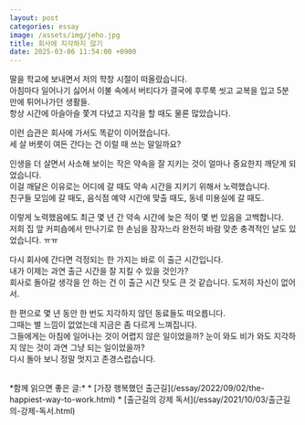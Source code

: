 ```yaml
---
layout: post
categories: essay
image: /assets/img/jeho.jpg
title: 회사에 지각하지 않기
date: 2025-03-06 11:54:00 +0900
---
```


딸을 학교에 보내면서 저의 학창 시절이 떠올랐습니다.  
아침마다 일어나기 싫어서 이불 속에서 버티다가 결국에 후루룩 씻고 교복을 입고 5분 만에 튀어나가던 생활들.  
항상 시간에 아슬아슬 쫓겨 다녔고 지각을 할 때도 물론 많았습니다.  

이런 습관은 회사에 가서도 똑같이 이어졌습니다.  
세 살 버릇이 여든 간다는 건 이럴 때 쓰는 말일까요?

인생을 더 살면서 사소해 보이는 작은 약속을 잘 지키는 것이 얼마나 중요한지 깨닫게 되었습니다.  
이걸 깨달은 이유로는 어디에 갈 때도 약속 시간을 지키기 위해서 노력했습니다.  
친구들 모임에 갈 때도, 음식점 예약 시간에 맞출 때도, 동네 미용실에 갈 때도.

이렇게 노력했음에도 최근 몇 년 간 약속 시간에 늦은 적이 몇 번 있음을 고백합니다.  
저희 집 앞 커피숍에서 만나기로 한 손님을 잠자느라 완전히 바람 맞춘 충격적인 날도 있었습니다. ㅠㅠ

다시 회사에 간다면 걱정되는 한 가지는 바로 이 출근 시간입니다.  
내가 이제는 과연 출근 시간을 잘 지킬 수 있을 것인가?  
회사로 돌아갈 생각을 안 하는 건 이 출근 시간 탓도 큰 것 같습니다. 도저히 자신이 없어서.

한 편으로 몇 년 동안 한 번도 지각하지 않던 동료들도 떠오릅니다.  
그때는 별 느낌이 없었는데 지금은 좀 다르게 느껴집니다.  
그들에게는 아침에 일어나는 것이 어렵지 않은 일이었을까? 눈이 와도 비가 와도 지각하지 않는 것이 과연 그냥 되는 일이었을까?  
다시 돌아 보니 정말 멋지고 존경스럽습니다.

<br>
*함께 읽으면 좋은 글:*
* [가장 행복했던 출근길](/essay/2022/09/02/the-happiest-way-to-work.html)
* [출근길의 강제 독서](/essay/2021/10/03/출근길의-강제-독서.html)
